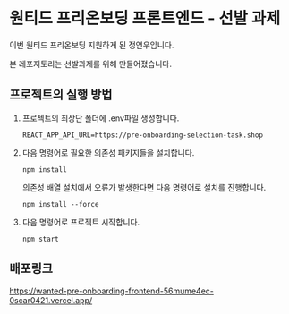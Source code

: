 # 원티드 프리온보딩 프론트엔드 - 선발 과제

이번 원티드 프리온보딩 지원하게 된 정연우입니다.

본 레포지토리는 선발과제를 위해 만들어졌습니다.

## 프로젝트의 실행 방법

1. 프로젝트의 최상단 폴더에 .env파일 생성합니다.

   ```
   REACT_APP_API_URL=https://pre-onboarding-selection-task.shop
   ```

2. 다음 명령어로 필요한 의존성 패키지들을 설치합니다.

   ```
   npm install
   ```

   의존성 배열 설치에서 오류가 발생한다면 다음 명령어로 설치를 진행합니다.

   ```
   npm install --force
   ```

3. 다음 명령어로 프로젝트 시작합니다.

   ```
   npm start
   ```

## 배포링크

https://wanted-pre-onboarding-frontend-56mume4ec-0scar0421.vercel.app/
